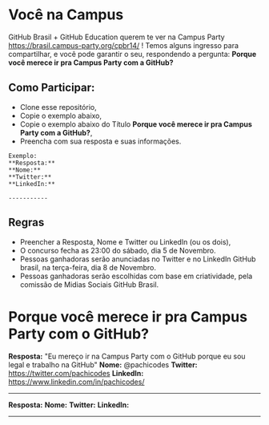 # Você na Campus
GitHub Brasil + GitHub Education querem te ver na Campus Party https://brasil.campus-party.org/cpbr14/ !
Temos alguns ingresso para compartilhar, e você pode garantir o seu, respondendo a pergunta: **Porque você merece ir pra Campus Party com a GitHub?**

## Como Participar: 
- Clone esse repositório,
- Copie  o exemplo abaixo, 
- Copie o exemplo abaixo do Título **Porque você merece ir pra Campus Party com a GitHub?**,
- Preencha com sua resposta e suas informações.
```
Exemplo:
**Resposta:** 
**Nome:**
**Twitter:**
**LinkedIn:** 

-----------
```
## Regras
- Preencher a Resposta,  Nome e Twitter ou LinkedIn (ou os dois),
- O concurso fecha as 23:00 do sábado, dia 5 de Novembro.
- Pessoas ganhadoras serão anunciadas no Twitter e no LinkedIn GitHub brasil, na terça-feira,  dia 8 de Novembro.
- Pessoas ganhadoras serão escolhidas com base em criatividade, pela comissão de Midias Sociais GitHub Brasil.

# Porque você merece ir pra Campus Party com o GitHub?
**Resposta:** "Eu mereço ir na Campus Party com o GitHub porque eu sou legal e trabalho na GitHub" 
**Nome:** @pachicodes 
**Twitter:** https://twitter.com/pachicodes
**LinkedIn:**  https://www.linkedin.com/in/pachicodes/

-----------
**Resposta:** 
**Nome:**
**Twitter:**
**LinkedIn:** 

-----------
